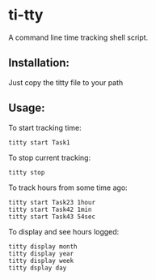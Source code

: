# ti-tty
A command line time tracking shell script.

## Installation:
Just copy the titty file to your path

## Usage:

To start tracking time: 
```
titty start Task1
```
To stop current tracking:
```
titty stop
```
To track hours from some time ago:
```
titty start Task23 1hour
titty start Task42 1min
titty start Task43 54sec
```
To display and see hours logged:
```
titty display month    
titty display year    
titty display week    
titty dsplay day    
```
